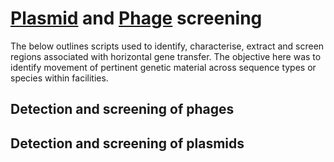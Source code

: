 # [Plasmid](https://github.com/Joshua-Macleod/FME_analysis/blob/main/Phage_and_Plasmid_Screening.md#:~:text=and%20screening%20of-,plasmids,-FME_analysis/Phage_and_Plasmid_Screening.md) and [Phage](https://github.com/Joshua-Macleod/FME_analysis/blob/main/Phage_and_Plasmid_Screening.md#:~:text=and%20screening%20of-,phages,-Detection%20and%20screening) screening

The below outlines scripts used to identify, characterise, extract and screen regions associated with horizontal gene transfer. The objective here was to identify movement of pertinent genetic material across sequence types or species within facilities. 

## Detection and screening of phages

## Detection and screening of plasmids
